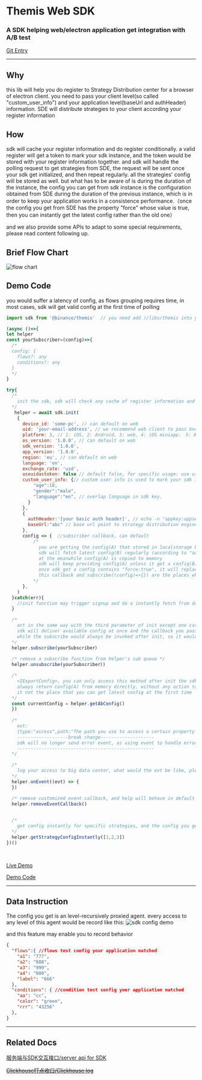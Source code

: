 # Themis Web SDK
### A SDK helping web/electron application get integration with A/B test
[Git Entry](https://git.toolsfdg.net/mono/mono/tree/master/web/libs/themis)

--------------------------

## Why
this lib will help you do register to Strategy Distribution center for a browser of electron client. 
you need to pass your client level(so called "custom_user_info") and your application level(baseUrl and authHeader) information. SDE will distribute strategies to your client according your register information

## How
sdk will cache your register information and do register conditionally. a valid register will get a token to mark your sdk instance, and the token would be stored with your register information together.
and sdk will handle the polling request to get strategies from SDE, the request will be sent once your sdk get initialized, and then repeat regularly.
all the strategies' config will be stored as well.
but what has to be aware of is during the duration of the instance, the config you can get from sdk instance is the configuration obtained from SDE during the duration of the previous instance, which is in order to keep your application works in a consistence performance.（once the config you get from SDE has the property "force" whose value is true, then you can instantly get the latest config rather than the old one）

and we also provide some APIs to adapt to some special requirements, please read content following up.

## Brief Flow Chart
![flow chart](https://static.devfdg.net/static/themis/flow.png)

## Demo Code
you would suffer a latency of config, as flows grouping requires time, in most cases, sdk will get valid config at the first time of polling

```js
import sdk from '@binance/themis'  // you need add //libs/themis into your bazel deps (eg: deps.bzl)

(async ()=>{
let helper
const yourSubscriber=(config)=>{
  /* 
  config: { 
    flows?: any
    conditions?: any
  }
  */
}

try{
  /* 
    init the sdk, sdk will check any cache of register information and config in local storage (Not necessarily be the localstorage of browser)
  */
   helper = await sdk.init( 
    {
      device_id: 'some-pc', // can default on web
      uid: 'your-email-address', // we recommend web client to pass bnc-uuid from cookie in binance web application
      platform: 3, // 1: iOS, 2: Android, 3: web, 4: iOS miniapp， 5: Android miniapp, 6: Electron
      os_version: '1.0.0', // can default on web
      sdk_version: '1.0.0',
      app_version: '1.0.0',
      region: 'eu', // can default on web
      language: 'en',
      exchange_rate: 'usd',
      useuidastoken: false // default false, for specific usage: use uid as your query token, consult developers before you open this setting.
      custom_user_info: {// custom user info is used to mark your sdk instance, and data center will distribute config by strategy custom rules. and for the reason of compatibility, sdk will check whether the cached init info has custom use info, if it doesn't while the newly coming one has one, sdk will do a force register ignoring cached info.
          "age":18,
          "gender":"male",
          "language":"en", // overlap language in sdk key.
        }
      },
      { 
        authHeader:'[your basic auth header]', // echo -n "appkey:appsecret" | base64, get from ab developing team by biz developers, and this header has a one-one relationship with application.
        baseUrl:"abc" // base url point to strategy distribution engine, usually read THEMIS_ADDRESS from env(via shuvi) and pass it to sdk here
      }, 
      config => {  //subscriber callback, can default 
          /*
            you are getting the config(A) that stored in localstorage before init
            sdk will fetch latest config(B) regularly (according to "advice_polling_interval", if "advice_polling_interval" is 0, the interval will be 5 mins) from data center and config(B) will be stored in localstorage
            at the meanwhile config(A) is copied to memory
            sdk will keep providing config(A) unless it get a config(B) that contains "force:true".
            once sdk get a config contains "force:true", it will replace config(A) and config(B) with the latest config together.
            this callback and subscribe((config)=>{}) are the places where you can get latest config at the fist time
          */
      },
    )
  }catch(err){
    //init function may trigger signup and do a instantly fetch from data center, any error thrown during this process, shall be handled by developers
  }

  /*
    act in the same way with the third parameter of init except one case:
    sdk will deliver available config at once and the callback you passed to init will get the config right after init
    while the subscribe would always be invoked after init, so it would not get the config at once, it would get config when the first polling complete.
  */
  helper.subscribe(yourSubscriber）
       
  /* remove a subscribe function from helper's sub queue */
  helper.unsubscribe(yourSubscriber）) 

  /* 
    <IExportConfig>, you can only access this method after init the sdk
    always return config(A) from memory directly, without any action to sync with remote api.
    it not the place that you can get latest config at the first time
  */
  const currentConfig = helper.getAbConfig()
  })  
  
  /* 
    evt:
    {type:"access",path:"The path you use to access a certain property of the configuration",value:"the property you would access"}
    -------------------break change--------------------
    sdk will no longer send error event, as using event to handle error will introduce potential vulnerability to code. please use try catch to wrap all the api invocations.
    ---------------------------------------------------
  */

  /*
    log your access to big data center, what would the evt be like, please see Data Instruction below
  */
  helper.onEvent((evt) => { 
  })

  /* remove customized event callback, and help will behave in default way */
  helper.removeEventCallback() 
  

  /* 
    get config instantly for specific strategies, and the config you get will be merge into cached config and the config you can get from getAbConfig. but it won't influence the normal polling.
  */
  helper.getStrategyConfigInstantly([1,2,3])
})()

    
```

[Live Demo](https://abtest-admin.fe.devfdg.net/en/example)

[Demo Code](https://git.toolsfdg.net/mono/mono/blob/master/web/apps/abtest-admin-ui/src/pages/Example.tsx)

--------------

## Data Instruction

The config you get is an level-recursively proxied agent.
every access to any level of this agent would be record like this:
![sdk config demo](https://static.devfdg.net/static/themis/themis-sdk-access-noti-demo.png)

and this feature may enable you to record behavior

```json
{
  "flows":{ //flows test config your application matched
    "a1": "777",
    "a2": "888",
    "a3": "999",
    "a4": "000",
    "label": "666"
  },
  "conditions": { //condition test config your application matched
    "aa": "cc",
    "color": "green",
    "rrr": "43256"
  },
}

```

-------------
## Related Docs

[服务端与SDK交互接口/server api for SDK](https://confluence.toolsfdg.net/pages/viewpage.action?pageId=74030643)

~~[Clickhouse打点收口/Clickhouse log](https://confluence.toolsfdg.net/pages/viewpage.action?pageId=77471585)~~